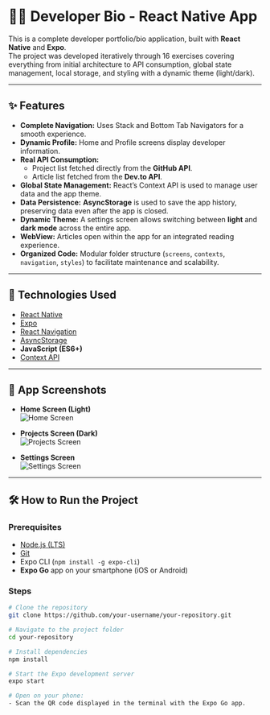 # 👨‍💻 Developer Bio - React Native App

This is a complete developer portfolio/bio application, built with **React Native** and **Expo**.  
The project was developed iteratively through 16 exercises covering everything from initial architecture to API consumption, global state management, local storage, and styling with a dynamic theme (light/dark).  

---

## ✨ Features

- **Complete Navigation:** Uses Stack and Bottom Tab Navigators for a smooth experience.  
- **Dynamic Profile:** Home and Profile screens display developer information.  
- **Real API Consumption:**  
  - Project list fetched directly from the **GitHub API**.  
  - Article list fetched from the **Dev.to API**.  
- **Global State Management:** React’s Context API is used to manage user data and the app theme.  
- **Data Persistence:** **AsyncStorage** is used to save the app history, preserving data even after the app is closed.  
- **Dynamic Theme:** A settings screen allows switching between **light** and **dark mode** across the entire app.  
- **WebView:** Articles open within the app for an integrated reading experience.  
- **Organized Code:** Modular folder structure (`screens`, `contexts`, `navigation`, `styles`) to facilitate maintenance and scalability.  

---

## 🚀 Technologies Used

- [React Native](https://reactnative.dev/)  
- [Expo](https://expo.dev/)  
- [React Navigation](https://reactnavigation.org/)  
- [AsyncStorage](https://react-native-async-storage.github.io/async-storage/)  
- **JavaScript (ES6+)**  
- [Context API](https://react.dev/reference/react/Context)  

---

## 📸 App Screenshots

- **Home Screen (Light)**  
  ![Home Screen](./screenshots/home.png)  

- **Projects Screen (Dark)**  
  ![Projects Screen](./screenshots/projects.png)  

- **Settings Screen**  
  ![Settings Screen](./screenshots/settings.png)  


---

## 🛠️ How to Run the Project

### Prerequisites
- [Node.js (LTS)](https://nodejs.org/)  
- [Git](https://git-scm.com/)  
- Expo CLI (`npm install -g expo-cli`)  
- **Expo Go** app on your smartphone (iOS or Android)  

### Steps
```bash
# Clone the repository
git clone https://github.com/your-username/your-repository.git

# Navigate to the project folder
cd your-repository

# Install dependencies
npm install

# Start the Expo development server
expo start

# Open on your phone:
- Scan the QR code displayed in the terminal with the Expo Go app.